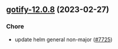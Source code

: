 

## [gotify-12.0.8](https://github.com/truecharts/charts/compare/gotify-12.0.7...gotify-12.0.8) (2023-02-27)

### Chore

- update helm general non-major ([#7725](https://github.com/truecharts/charts/issues/7725))
  
  